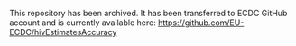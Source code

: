 This repository has been archived. It has been transferred to ECDC GitHub account and is currently available here: https://github.com/EU-ECDC/hivEstimatesAccuracy

